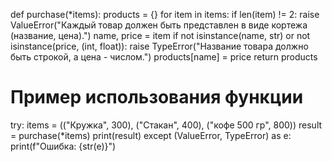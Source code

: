 def purchase(*items):
    products = {}
    for item in items:
        if len(item) != 2:
            raise ValueError("Каждый товар должен быть представлен в виде кортежа (название, цена).")
        name, price = item
        if not isinstance(name, str) or not isinstance(price, (int, float)):
            raise TypeError("Название товара должно быть строкой, а цена - числом.")
        products[name] = price
    return products

# Пример использования функции
try:
    items = (("Кружка", 300), ("Стакан", 400), ("кофе 500 гр", 800))
    result = purchase(*items)
    print(result)
except (ValueError, TypeError) as e:
    print(f"Ошибка: {str(e)}")
